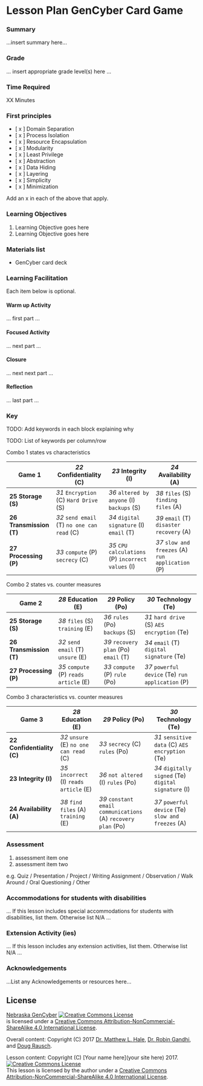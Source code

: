 # Lesson Plan GenCyber Card Game

### Summary
...insert summary here...

### Grade
... insert appropriate grade level(s) here ...

### Time Required
XX Minutes

### First principles
- [ x ] Domain Separation
- [ x ] Process Isolation
- [ x ] Resource Encapsulation
- [ x ] Modularity
- [ x ] Least Privilege
- [ x ] Abstraction
- [ x ] Data Hiding
- [ x ] Layering
- [ x ] Simplicity
- [ x ] Minimization

Add an x in each of the above that apply.

### Learning Objectives

1. Learning Objective goes here
1. Learning Objective goes here

### Materials list

* GenCyber card deck

### Learning Facilitation

Each item below is optional.

#### Warm up Activity
... first part ...

#### Focused Activity
... next part ...

#### Closure
... next next part ...

#### Reflection
... last part ...

### Key
TODO:  Add keywords in each block explaining why

TODO: List of keywords per column/row

Combo 1     states vs characteristics

| **Game 1**              | *22* Confidentiality (C)                     | *23* Integrity (I)                                 | *24* Availability (A)                             |
|-------------------------|----------------------------------------------|----------------------------------------------------|---------------------------------------------------|
| **25 Storage (S)**      | *31* `Encryption` (C) `Hard Drive` (S)       | *36* `altered by anyone` (I) `backups` (S)         | *38* `files` (S) `finding files` (A)              |
| **26 Transmission (T)** | *32*  `send email` (T) `no one can read` (C) | *34* `digital signature` (I) `email` (T)           | *39* `email` (T) `disaster recovery` (A)          |
| **27 Processing (P)**   | *33* `compute` (P) `secrecy` (C)             | *35* `CPU calculations` (P) `incorrect values` (I) | *37* `slow and freezes` (A) `run application` (P) |


Combo 2   states vs. counter measures

| **Game 2**              | *28* Education (E)                     | *29* Policy (Po)                      | *30* Technology (Te)                              |
|-------------------------|----------------------------------------|---------------------------------------|---------------------------------------------------|
| **25 Storage (S)**      | *38* `files` (S) `training` (E)        | *36* `rules` (Po) `backups` (S)       | *31* `hard drive` (S) `AES encryption` (Te)       |
| **26 Transmission (T)** | *32*  `send email` (T) `unsure` (E)    | *39* `recovery plan` (Po) `email` (T) | *34* `email` (T) `digital signature` (Te)         |
| **27 Processing (P)**   | *35* `compute` (P) `reads article` (E) | *33* `compute` (P) `rule` (Po)        | *37* `powerful device` (Te) `run application` (P) |

Combo 3    characteristics vs. counter measures 

| **Game 3**                 | *28* Education (E)                        | *29* Policy (Po)                                              | *30* Technology (Te)                                 |
|----------------------------|-------------------------------------------|---------------------------------------------------------------|------------------------------------------------------|
| **22 Confidentiality (C)** | *32* `unsure` (E) `no one can read` (C)   | *33* `secrecy` (C) `rules` (Po)                               | *31* `sensitive data` (C) `AES encryption` (Te)      |
| **23 Integrity (I)**       | *35*  `incorrect` (I) `reads article` (E) | *36* `not altered` (I) `rules` (Po)                           | *34* `digitally signed` (Te) `digital signature` (I) |
| **24 Availability (A)**    | *38* `find files` (A) `training` (E)      | *39* `constant email communications` (A) `recovery plan` (Po) | *37* `powerful device` (Te) `slow and freezes` (A)   |

### Assessment

1. assessment item one
1. assessment item two

e.g. Quiz / Presentation / Project / Writing Assignment / Observation / Walk Around / Oral Questioning / Other

### Accommodations for students with disabilities

... If this lesson includes special accommodations for students with disabilities, list them. Otherwise list N/A  ...

### Extension Activity (ies)

... If this lesson includes any extension activities, list them. Otherwise list N/A  ...

### Acknowledgements
...List any Acknowledgements or resources here...

## License
[Nebraska GenCyber](https://github.com/MLHale/nebraska-gencyber) <a rel="license" href="http://creativecommons.org/licenses/by-nc-sa/4.0/"><img alt="Creative Commons License" style="border-width:0" src="https://i.creativecommons.org/l/by-nc-sa/4.0/88x31.png" /></a><br /> is licensed under a <a rel="license" href="http://creativecommons.org/licenses/by-nc-sa/4.0/">Creative Commons Attribution-NonCommercial-ShareAlike 4.0 International License</a>.

Overall content: Copyright (C) 2017  [Dr. Matthew L. Hale](http://faculty.ist.unomaha.edu/mhale/), [Dr. Robin Gandhi](http://faculty.ist.unomaha.edu/rgandhi/), and [Doug Rausch](http://www.bellevue.edu/about/leadership/faculty/rausch-douglas).

Lesson content: Copyright (C) [Your name here](your site here) 2017.  
<a rel="license" href="http://creativecommons.org/licenses/by-nc-sa/4.0/"><img alt="Creative Commons License" style="border-width:0" src="https://i.creativecommons.org/l/by-nc-sa/4.0/88x31.png" /></a><br /><span xmlns:dct="http://purl.org/dc/terms/" property="dct:title">This lesson</span> is licensed by the author under a <a rel="license" href="http://creativecommons.org/licenses/by-nc-sa/4.0/">Creative Commons Attribution-NonCommercial-ShareAlike 4.0 International License</a>.
